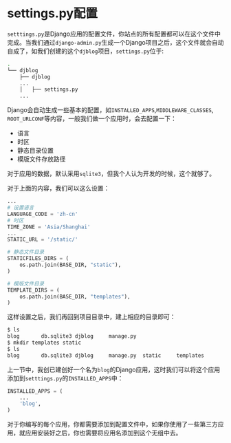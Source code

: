 settings.py配置
====

`setttings.py`是Django应用的配置文件，你站点的所有配置都可以在这个文件中完成。当我们通过`django-admin.py`生成一个Django项目之后，这个文件就会自动自成了，如我们创建的这个`djblog`项目，`settings.py`位于:

```bash
.
└── djblog
    ├── djblog
	...
    │   ├── settings.py
	...
```

Django会自动生成一些基本的配置，如`INSTALLED_APPS`,`MIDDLEWARE_CLASSES`, `ROOT_URLCONF`等内容，一般我们做一个应用时，会去配置一下：

* 语言
* 时区
* 静态目录位置
* 模版文件存放路径

对于应用的数据，默认采用`sqlite3`，但我个人认为开发的时候，这个就够了。

对于上面的内容，我们可以这么设置：

```python
...
# 设置语言
LANGUAGE_CODE = 'zh-cn'
# 时区
TIME_ZONE = 'Asia/Shanghai'
...
STATIC_URL = '/static/'

# 静态文件目录
STATICFILES_DIRS = (
    os.path.join(BASE_DIR, "static"),
)

# 模版文件目录
TEMPLATE_DIRS = (
    os.path.join(BASE_DIR, "templates"),
)	
```

这样设置之后，我们再回到项目目录中，建上相应的目录即可：

```bash
$ ls
blog       db.sqlite3 djblog     manage.py
$ mkdir templates static
$ ls
blog       db.sqlite3 djblog     manage.py  static     templates
```

上一节中，我创已建创好一个名为`blog`的Django应用，这时我们可以将这个应用添加到`setttings.py`的`INSTALLED_APPS`中：

```python
INSTALLED_APPS = (
	...
	'blog',
)
```

对于你编写的每个应用，你都需要添加到配置文件中，如果你使用了一些第三方应用，就应用安装好之后，你也需要将应用名添加到这个无组中去。
